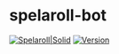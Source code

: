 # spelaroll-bot

[![Spelaroll|Solid](https://www.freeiconspng.com/uploads/black-d20-icon-4.png)](http://spelaroll.club/)
[![Version](https://badge.fury.io/gh/tterb%2FHyde.svg)](https://badge.fury.io/gh/tterb%2FHyde)
